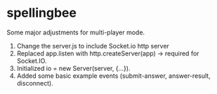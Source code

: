 # spellingbee

Some major adjustments for multi-player mode.
1. Change the server.js to include Socket.io http server
2. Replaced app.listen with http.createServer(app) → required for Socket.IO.
3. Initialized io = new Server(server, {...}).
4. Added some basic example events (submit-answer, answer-result, disconnect).
